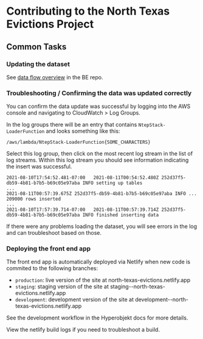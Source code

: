 # Contributing to the North Texas Evictions Project

## Common Tasks

### Updating the dataset

See [data flow overview](https://github.com/Hyperobjekt/nte-backend/blob/main/CONTRIBUTING.md#data-flow) in the BE repo.

### Troubleshooting / Confirming the data was updated correctly

You can confirm the data update was successful by logging into the AWS console and navigating to CloudWatch > Log Groups.

In the log groups there will be an entry that contains `NtepStack-LoaderFunction` and looks something like this:

```
/aws/lambda/NtepStack-LoaderFunction{SOME_CHARACTERS}
```

Select this log group, then click on the most recent log stream in the list of log streams. Within this log stream you should see information indicating the insert was successful.

```
2021-08-10T17:54:52.481-07:00	2021-08-11T00:54:52.480Z 252d37f5-db59-4b81-b7b5-b69c05e97aba INFO setting up tables
...
2021-08-11T00:57:39.675Z 252d37f5-db59-4b81-b7b5-b69c05e97aba INFO ... 209000 rows inserted
...
2021-08-10T17:57:39.714-07:00	2021-08-11T00:57:39.714Z 252d37f5-db59-4b81-b7b5-b69c05e97aba INFO finished inserting data
```

If there were any problems loading the dataset, you will see errors in the log and can troubleshoot based on those.

### Deploying the front end app

The front end app is automatically deployed via Netlify when new code is commited to the following branches:

- `production`: live version of the site at north-texas-evictions.netlify.app
- `staging`: staging version of the site at staging--north-texas-evictions.netlify.app
- `development`: development version of the site at development--north-texas-evictions.netlify.app

See the development workflow in the Hyperobjekt docs for more details.

View the netlify build logs if you need to troubleshoot a build.
